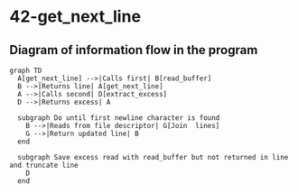 # 42-get_next_line
## Diagram of information flow in the program

```mermaid
graph TD
  A[get_next_line] -->|Calls first| B[read_buffer]
  B -->|Returns line| A[get_next_line]
  A -->|Calls second| D[extract_excess]
  D -->|Returns excess| A

  subgraph Do until first newline character is found
    B -->|Reads from file descriptor| G[Join  lines]
    G -->|Return updated line| B
  end

  subgraph Save excess read with read_buffer but not returned in line and truncate line
    D
  end
```
